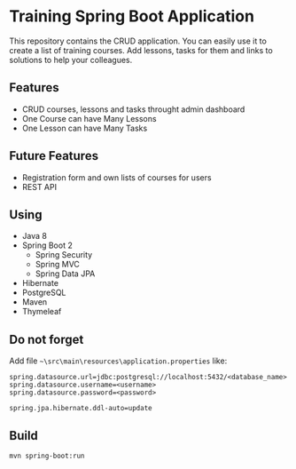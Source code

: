 # Training Spring Boot Application
This repository contains the CRUD application. You can easily use it to create a list of training courses. Add lessons, tasks for them and links to solutions to help your colleagues.

## Features
- CRUD courses, lessons and tasks throught admin dashboard
- One Course can have Many Lessons
- One Lesson can have Many Tasks

## Future Features
- Registration form and own lists of courses for users
- REST API

## Using
- Java 8
- Spring Boot 2
  - Spring Security
  - Spring MVC
  - Spring Data JPA
- Hibernate
- PostgreSQL
- Maven
- Thymeleaf

## Do not forget
Add file `~\src\main\resources\application.properties` like:

```
spring.datasource.url=jdbc:postgresql://localhost:5432/<database_name>
spring.datasource.username=<username>
spring.datasource.password=<password>

spring.jpa.hibernate.ddl-auto=update
```

## Build
`mvn spring-boot:run`
